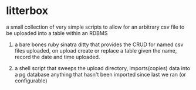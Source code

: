 litterbox
=========

a small collection of very simple scripts to allow for an arbitrary csv file to be uploaded into a table within an RDBMS

1. a bare bones ruby sinatra ditty that provides the CRUD for named csv files uploaded, on upload create or replace a table given the name, record the date and time uploaded.

2. a shell script that sweeps the upload directory, imports(copies) data into a pg database anything that hasn't been imported since last we ran (or configurable)

